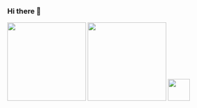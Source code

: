 ### Hi there 👋

<div>
  <img height = "180cm" src= "https://github-readme-stats.vercel.app/api?username=lobat0&theme=vision-friendly-cobalt&show_icons=true" />
  <img height = "180cm" src= "https://github-readme-stats.vercel.app/api/top-langs/?username=lobat0&layout=compact&theme=vision-friendly-cobalt" />
   <a href="https://gifer.com/pt/6o0">
    <img height = " 50cm" src="https://i.gifer.com/origin/2b/2b047e4d200321cef2a506baa878f457.gif"/>
   <a/>
 </div>

<!--
**Lobat0/Lobat0** is a ✨ _special_ ✨ repository because its `README.md` (this file) appears on your GitHub profile.

Here are some ideas to get you started:

- 🔭 I’m currently working on ...
- 🌱 I’m currently learning ...
- 👯 I’m looking to collaborate on ...
- 🤔 I’m looking for help with ...
- 💬 Ask me about ...
- 📫 How to reach me: ...
- 😄 Pronouns: ...
- ⚡ Fun fact: ...
-->
